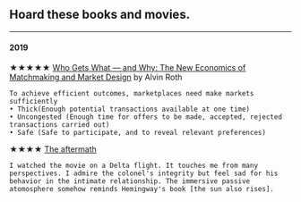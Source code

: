 ## Hoard these books and movies.

----


#### 2019 

★★★★★ [Who Gets What ― and Why: The New Economics of Matchmaking and Market Design](https://www.amazon.com/Who-Gets-What-Why-Matchmaking/dp/0544705289) by Alvin Roth

```
To achieve efficient outcomes, marketplaces need make markets sufficiently
• Thick(Enough potential transactions available at one time)
• Uncongested (Enough time for offers to be made, accepted, rejected transactions carried out)
• Safe (Safe to participate, and to reveal relevant preferences)
```

★★★★ [The aftermath](https://www.imdb.com/title/tt5977276/)

```
I watched the movie on a Delta flight. It touches me from many perspectives. I admire the colonel's integrity but feel sad for his behavior in the intimate relationship. The immersive passive atomosphere somehow reminds Hemingway's book [the sun also rises].
```

